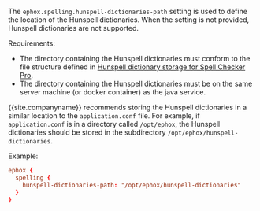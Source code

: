 The `ephox.spelling.hunspell-dictionaries-path` setting is used to define the location of the Hunspell dictionaries. When the setting is not provided, Hunspell dictionaries are not supported.

Requirements:

- The directory containing the Hunspell dictionaries must conform to the file structure defined in [Hunspell dictionary storage for Spell Checker Pro]({{site.baseurl}}/how-to-guides/premium-server-side-guide/self-hosting-hunspell/#hunspelldictionarystorageforspellcheckerpro).
- The directory containing the Hunspell dictionaries must be on the same server machine (or docker container) as the java service.

{{site.companyname}} recommends storing the Hunspell dictionaries in a similar location to the `application.conf` file. For example, if `application.conf` is in a directory called `/opt/ephox`, the Hunspell dictionaries should be stored in the subdirectory `/opt/ephox/hunspell-dictionaries`.

Example:

```conf
ephox {
  spelling {
    hunspell-dictionaries-path: "/opt/ephox/hunspell-dictionaries"
  }
}
```
